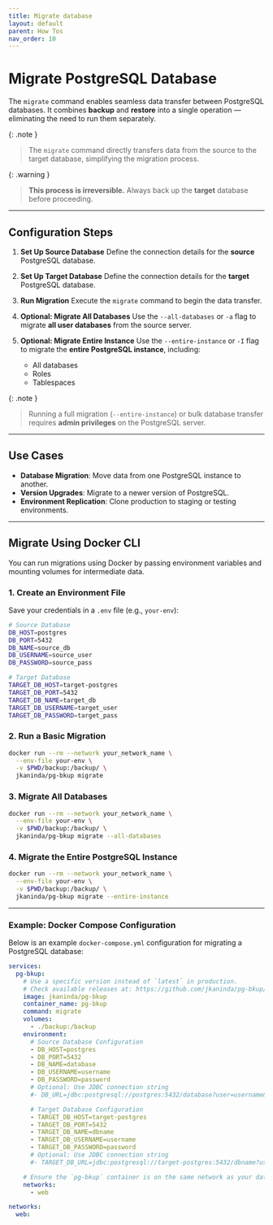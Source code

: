 ```yaml
---
title: Migrate database
layout: default
parent: How Tos
nav_order: 10
---
```


# Migrate PostgreSQL Database

The `migrate` command enables seamless data transfer between PostgreSQL databases. It combines **backup** and **restore** into a single operation — eliminating the need to run them separately.

{: .note }
> The `migrate` command directly transfers data from the source to the target database, simplifying the migration process.

{: .warning }
> **This process is irreversible.** Always back up the **target** database before proceeding.

---

## Configuration Steps

1. **Set Up Source Database**
   Define the connection details for the **source** PostgreSQL database.

2. **Set Up Target Database**
   Define the connection details for the **target** PostgreSQL database.

3. **Run Migration**
   Execute the `migrate` command to begin the data transfer.

4. **Optional: Migrate All Databases**
   Use the `--all-databases` or `-a` flag to migrate **all user databases** from the source server.

5. **Optional: Migrate Entire Instance**
   Use the `--entire-instance` or `-I` flag to migrate the **entire PostgreSQL instance**, including:

    * All databases
    * Roles
    * Tablespaces

{: .note }
> Running a full migration (`--entire-instance`) or bulk database transfer requires **admin privileges** on the PostgreSQL server.

---

## Use Cases

* **Database Migration**: Move data from one PostgreSQL instance to another.
* **Version Upgrades**: Migrate to a newer version of PostgreSQL.
* **Environment Replication**: Clone production to staging or testing environments.

---

## Migrate Using Docker CLI

You can run migrations using Docker by passing environment variables and mounting volumes for intermediate data.

### 1. Create an Environment File

Save your credentials in a `.env` file (e.g., `your-env`):

```bash
# Source Database
DB_HOST=postgres
DB_PORT=5432
DB_NAME=source_db
DB_USERNAME=source_user
DB_PASSWORD=source_pass

# Target Database
TARGET_DB_HOST=target-postgres
TARGET_DB_PORT=5432
TARGET_DB_NAME=target_db
TARGET_DB_USERNAME=target_user
TARGET_DB_PASSWORD=target_pass
```

### 2. Run a Basic Migration

```bash
docker run --rm --network your_network_name \
  --env-file your-env \
  -v $PWD/backup:/backup/ \
  jkaninda/pg-bkup migrate
```

### 3. Migrate All Databases

```bash
docker run --rm --network your_network_name \
  --env-file your-env \
  -v $PWD/backup:/backup/ \
  jkaninda/pg-bkup migrate --all-databases
```

### 4. Migrate the Entire PostgreSQL Instance

```bash
docker run --rm --network your_network_name \
  --env-file your-env \
  -v $PWD/backup:/backup/ \
  jkaninda/pg-bkup migrate --entire-instance
```

---

### Example: Docker Compose Configuration

Below is an example `docker-compose.yml` configuration for migrating a PostgreSQL database:

```yaml
services:
  pg-bkup:
    # Use a specific version instead of `latest` in production.
    # Check available releases at: https://github.com/jkaninda/pg-bkup/releases
    image: jkaninda/pg-bkup
    container_name: pg-bkup
    command: migrate
    volumes:
      - ./backup:/backup
    environment:
      # Source Database Configuration
      - DB_HOST=postgres
      - DB_PORT=5432
      - DB_NAME=database
      - DB_USERNAME=username
      - DB_PASSWORD=password
      # Optional: Use JDBC connection string
      #- DB_URL=jdbc:postgresql://postgres:5432/database?user=username&password=password

      # Target Database Configuration
      - TARGET_DB_HOST=target-postgres
      - TARGET_DB_PORT=5432
      - TARGET_DB_NAME=dbname
      - TARGET_DB_USERNAME=username
      - TARGET_DB_PASSWORD=password
      # Optional: Use JDBC connection string
      #- TARGET_DB_URL=jdbc:postgresql://target-postgres:5432/dbname?user=username&password=password

    # Ensure the `pg-bkup` container is on the same network as your databases
    networks:
      - web

networks:
  web:
```
